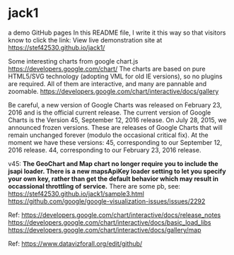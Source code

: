 # jack1
a demo GitHub pages
In this README file, I  write it this way so that visitors know to click the link:
View live demonstration site at 
https://stef42530.github.io/jack1/

Some interesting charts from google chart.js
https://developers.google.com/chart/
The charts are based on pure HTML5/SVG technology 
(adopting VML for old IE versions), 
so no plugins are required. 
All of them are interactive, and many are pannable and zoomable.
https://developers.google.com/chart/interactive/docs/gallery 

Be careful, a new version of Google Charts was released on February 23, 2016 
and is the official current release.
The current version of Google Charts is the Version 45, September 12, 2016 release.
On July 28, 2015, we announced frozen versions. 
These are releases of Google Charts that will remain unchanged forever 
(modulo the occasional critical fix). At the moment we have these versions:
45, corresponding to our September 12, 2016 release.
44, corresponding to our February 23, 2016 release.

v45:
**The GeoChart and Map chart no longer require you to include the jsapi loader. 
There is a new mapsApiKey loader setting to let you specify your own key, 
rather than get the default behavior which may result in occassional throttling of service.**
There are some pb, see:
https://stef42530.github.io/jack1/sample3.html
https://github.com/google/google-visualization-issues/issues/2292

Ref:
https://developers.google.com/chart/interactive/docs/release_notes
https://developers.google.com/chart/interactive/docs/basic_load_libs
https://developers.google.com/chart/interactive/docs/gallery/map



Ref:
https://www.datavizforall.org/edit/github/

